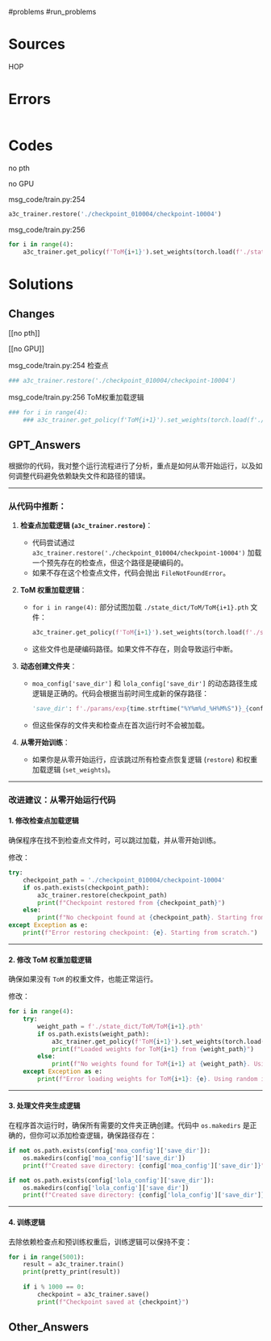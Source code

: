 #problems
#run_problems

# Sources
HOP

# Errors
```bash

```

# Codes
no pth

no GPU

msg_code/train.py:254
```python
a3c_trainer.restore('./checkpoint_010004/checkpoint-10004')
```

msg_code/train.py:256
```python
for i in range(4):  
	a3c_trainer.get_policy(f'ToM{i+1}').set_weights(torch.load(f'./state_dict/ToM/ToM{i+1}.pth'))
```

# Solutions
## Changes 
[[no pth]]

[[no GPU]]

msg_code/train.py:254   检查点
```python
### a3c_trainer.restore('./checkpoint_010004/checkpoint-10004')
```

msg_code/train.py:256 ToM权重加载逻辑
```python
### for i in range(4):  
	### a3c_trainer.get_policy(f'ToM{i+1}').set_weights(torch.load(f'./state_dict/ToM/ToM{i+1}.pth'))
```

## GPT_Answers
根据你的代码，我对整个运行流程进行了分析，重点是如何从零开始运行，以及如何调整代码避免依赖缺失文件和路径的错误。

---

### **从代码中推断：**

1. **检查点加载逻辑 (`a3c_trainer.restore`)**：
    
    - 代码尝试通过 `a3c_trainer.restore('./checkpoint_010004/checkpoint-10004')` 加载一个预先存在的检查点，但这个路径是硬编码的。
    - 如果不存在这个检查点文件，代码会抛出 `FileNotFoundError`。
2. **ToM 权重加载逻辑**：
    
    - `for i in range(4):` 部分试图加载 `./state_dict/ToM/ToM{i+1}.pth` 文件：
        
        ```python
        a3c_trainer.get_policy(f'ToM{i+1}').set_weights(torch.load(f'./state_dict/ToM/ToM{i+1}.pth'))
        ```
        
    - 这些文件也是硬编码路径。如果文件不存在，则会导致运行中断。
3. **动态创建文件夹**：
    
    - `moa_config['save_dir']` 和 `lola_config['save_dir']` 的动态路径生成逻辑是正确的。代码会根据当前时间生成新的保存路径：
        
        ```python
        'save_dir': f'./params/exp{time.strftime("%Y%m%d_%H%M%S")}_{config["env_config"]["player_num"]}p'
        ```
        
    - 但这些保存的文件夹和检查点在首次运行时不会被加载。
4. **从零开始训练**：
    
    - 如果你是从零开始运行，应该跳过所有检查点恢复逻辑 (`restore`) 和权重加载逻辑 (`set_weights`)。

---

### **改进建议：从零开始运行代码**

#### 1. **修改检查点加载逻辑**

确保程序在找不到检查点文件时，可以跳过加载，并从零开始训练。

修改：

```python
try:
    checkpoint_path = './checkpoint_010004/checkpoint-10004'
    if os.path.exists(checkpoint_path):
        a3c_trainer.restore(checkpoint_path)
        print(f"Checkpoint restored from {checkpoint_path}")
    else:
        print(f"No checkpoint found at {checkpoint_path}. Starting from scratch.")
except Exception as e:
    print(f"Error restoring checkpoint: {e}. Starting from scratch.")
```

---

#### 2. **修改 ToM 权重加载逻辑**

确保如果没有 `ToM` 的权重文件，也能正常运行。

修改：

```python
for i in range(4):
    try:
        weight_path = f'./state_dict/ToM/ToM{i+1}.pth'
        if os.path.exists(weight_path):
            a3c_trainer.get_policy(f'ToM{i+1}').set_weights(torch.load(weight_path))
            print(f"Loaded weights for ToM{i+1} from {weight_path}")
        else:
            print(f"No weights found for ToM{i+1} at {weight_path}. Using random initialization.")
    except Exception as e:
        print(f"Error loading weights for ToM{i+1}: {e}. Using random initialization.")
```

---

#### 3. **处理文件夹生成逻辑**

在程序首次运行时，确保所有需要的文件夹正确创建。代码中 `os.makedirs` 是正确的，但你可以添加检查逻辑，确保路径存在：

```python
if not os.path.exists(config['moa_config']['save_dir']):
    os.makedirs(config['moa_config']['save_dir'])
    print(f"Created save directory: {config['moa_config']['save_dir']}")

if not os.path.exists(config['lola_config']['save_dir']):
    os.makedirs(config['lola_config']['save_dir'])
    print(f"Created save directory: {config['lola_config']['save_dir']}")
```

---

#### 4. **训练逻辑**

去除依赖检查点和预训练权重后，训练逻辑可以保持不变：

```python
for i in range(5001):
    result = a3c_trainer.train()
    print(pretty_print(result))
    
    if i % 1000 == 0:
        checkpoint = a3c_trainer.save()
        print(f"Checkpoint saved at {checkpoint}")
```


## Other_Answers